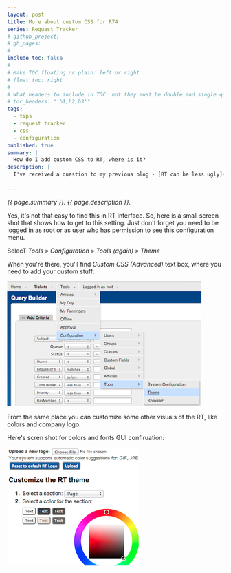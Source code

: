 ```yaml
---
layout: post
title: More about custom CSS for RT4
series: Request Tracker
# github_project: 
# gh_pages:
#
include_toc: false
#
# Make TOC floating or plain: left or right
# float_toc: right
#
# What headers to include in TOC: not they must be double and single quoted
# toc_headers: "'h1,h2,h3'"
tags:
  - tips
  - request tracker
  - css
  - configuration
published: true
summary: |
  How do I add custom CSS to RT, where is it?
description: |
  I've received a question to my previous blog - [RT can be less ugly](/2012/07/18/rt-custom-css.html). Question basically was, OK I have CSS, now where do I add it?
  
---
```


<em>{{ page.summary }}. {{ page.description }}.</em>

Yes, it's not that easy to find this in RT interface. So, here is a small screen shot that shows how to get to this setting. Just don't forget you need to be logged in as root or as user who has permission to see this configuration menu.

SelecT *Tools &raquo; Configuration &raquo; Tools (again) &raquo; Theme*

When you're there, you'll find *Custom CSS (Advanced)* text box, where you need to add your custom stuff:

![](/images/2013_05_15_custom_css_for_rt4.png)


From the same place you can customize some other visuals of the RT, like colors and company logo.

Here's scren shot for colors and fonts GUI confiruation:

![](/images/2013_05_15_custom_css_for_rt4_2.png)
